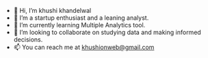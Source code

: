 - 👋 Hi, I’m khushi khandelwal
- 👀 I’m a startup enthusiast and a leaning analyst.
- 🌱 I’m currently learning Multiple Analytics tool.
- 💞️ I’m looking to collaborate on studying data and making informed decisions.
- 📫 You can reach me at khushionweb@gmail.com

<!---
khushikhandelwal/khushikhandelwal is a ✨ special ✨ repository because its `README.md` (this file) appears on your GitHub profile.
You can click the Preview link to take a look at your changes.
--->
